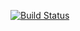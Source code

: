 [![Build Status](https://secure.travis-ci.org/dera-/derarara.png?branch=development)](http://travis-ci.org/dera-/derarara)